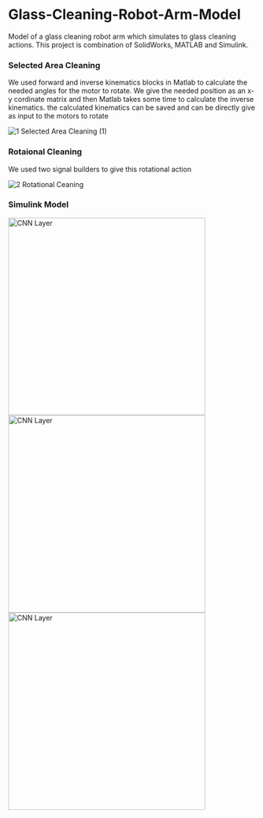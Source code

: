 # Glass-Cleaning-Robot-Arm-Model
Model of a glass cleaning robot arm which simulates to glass cleaning actions. This project is combination of SolidWorks, MATLAB and Simulink.

### Selected Area Cleaning
We used forward and inverse kinematics blocks in Matlab to calculate the needed angles for the motor to rotate. We give the needed position as an x-y cordinate matrix and then Matlab takes some time to calculate the inverse kinematics. the calculated kinematics can be saved and can be directly give as input to the motors to rotate

![1 Selected Area Cleaning (1)](https://github.com/user-attachments/assets/fb7338c5-9a79-4ece-8fd6-51292ebf8674)

### Rotaional Cleaning
We used two signal builders to give this rotational action

![2 Rotational Ceaning](https://github.com/user-attachments/assets/a4a7964a-569b-4fc3-9155-cc96bc81f95e)

### Simulink Model


<img src="https://github.com/user-attachments/assets/b8e872d3-bcc4-48d6-beb8-547c682c23fc" alt="CNN Layer" width="400"/>


<img src="https://github.com/user-attachments/assets/c77447f3-1899-48b2-8d01-c1a5d8e0e42c" alt="CNN Layer" width="400"/>


<img src="https://github.com/user-attachments/assets/5d04d014-d32c-467f-8374-2f70d3e43ce5" alt="CNN Layer" width="400"/>

